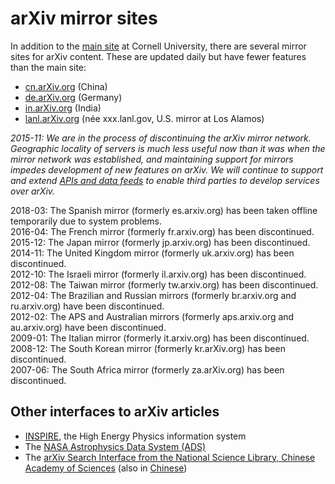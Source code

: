 arXiv mirror sites
==================

In addition to the [main site](https://arxiv.org) at Cornell University, there are several mirror sites for arXiv content. These are
updated daily but have fewer features than the main site:

-   [cn.arXiv.org](http://cn.arxiv.org/) (China)
-   [de.arXiv.org](http://de.arxiv.org/) (Germany)
-   [in.arXiv.org](http://in.arxiv.org/) (India)
-   [lanl.arXiv.org](http://lanl.arxiv.org/) (née xxx.lanl.gov, U.S.
    mirror at Los Alamos)


*2015-11: We are in the process of discontinuing the arXiv mirror
network. Geographic locality of servers is much less useful now than it
was when the mirror network was established, and maintaining support for
mirrors impedes development of new features on arXiv. We will continue
to support and extend [APIs and data feeds](bulk_data) to enable third
parties to develop services over arXiv.*

2018-03: The Spanish mirror (formerly es.arxiv.org) has been taken
offline temporarily due to system problems.  
2016-04: The French mirror (formerly fr.arxiv.org) has been
discontinued.  
2015-12: The Japan mirror (formerly jp.arxiv.org) has been
discontinued.  
2014-11: The United Kingdom mirror (formerly uk.arxiv.org) has been
discontinued.  
2012-10: The Israeli mirror (formerly il.arxiv.org) has been
discontinued.  
2012-08: The Taiwan mirror (formerly tw.arxiv.org) has been
discontinued.  
2012-04: The Brazilian and Russian mirrors (formerly br.arxiv.org and
ru.arxiv.org) have been discontinued.  
2012-02: The APS and Australian mirrors (formerly aps.arxiv.org and
au.arxiv.org) have been discontinued.  
2009-01: The Italian mirror (formerly it.arxiv.org) has been
discontinued.  
2008-12: The South Korean mirror (formerly kr.arXiv.org) has been
discontinued.  
2007-06: The South Africa mirror (formerly za.arXiv.org) has been
discontinued.

Other interfaces to arXiv articles
----------------------------------

-   [INSPIRE](http://inspirehep.net/search?p=037:arxiv), the High Energy
    Physics information system
-   The [NASA Astrophysics Data System
    (ADS)](http://adsabs.harvard.edu/)
-   The [arXiv Search Interface from the National Science Library,
    Chinese Academy of Sciences](http://arxivsi.las.ac.cn/) (also in
    [Chinese](http://arxivsi.las.ac.cn/home.htm?locale=zh_CN))

